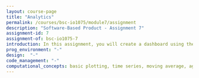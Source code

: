 ```yaml
---
layout: course-page
title: "Analytics"
permalink: /courses/bsc-io1075/module7/assignment
description: "Software-Based Product - Assignment 7"
assignment-id: 7
assignment-of: bsc-io1075-7
introduction: In this assignment, you will create a dashboard using the smart thermostat data to provide energy and comfort feedback.
prog_environment: "-"
design:  "-"
code_management: "-"
computational_concepts: basic plotting, time series, moving average, aggregation, dashboard
---
```

